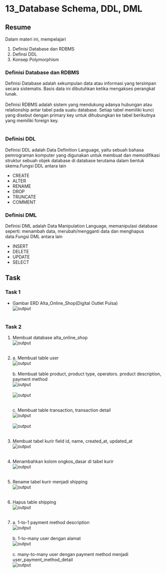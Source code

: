 # 13_Database Schema, DDL, DML

## Resume

Dalam materi ini, mempelajari <br />

1. Definisi Database dan RDBMS<br />
2. Definsi DDL <br />
3. Konsep Polymorphism <br />

### Definisi Database dan RDBMS

Definisi Database adalah sekumpulan data atau informasi yang tersimpan secara sistematis. Basis data ini dibutuhkan ketika mengakses perangkat lunak.<br />
<br />
Definisi RDBMS adalah sistem yang mendukung adanya hubungan atau relationship antar tabel pada suatu database. Setiap tabel memiliki kunci yang disebut dengan primary key untuk dihubungkan ke tabel berikutnya yang memiliki foreign key.<br /><br />

### Definisi DDL

Definisi DDL adalah Data Definition Language, yaitu sebuah bahasa pemrograman komputer yang digunakan untuk membuat dan memodifikasi struktur sebuah objek database di database terutama dalam bentuk skema.Fungsi DDL antara lain <br />

- CREATE
- ALTER
- RENAME
- DROP
- TRUNCATE
- COMMENT

### Definisi DML

Definisi DML adalah Data Manipulation Language, memanipulasi database seperti: menambah data, merubah/mengganti data dan menghapus data.Fungsi DML antara lain <br />

- INSERT
- DELETE
- UPDATE
- SELECT

## Task

### Task 1

- Gambar ERD Alta_Online_Shop(Digital Outlet Pulsa)<br />
  ![output](https://github.com/hafidzencis/java_muhammad-hafidz-febriansyah/blob/master/13_SCHEMA%2CDML%2CDDL/screenshot/no1erd.png)<br /><br />

### Task 2

1. Membuat database alta_online_shop <br />
   ![output](https://github.com/hafidzencis/java_muhammad-hafidz-febriansyah/blob/master/13_SCHEMA%2CDML%2CDDL/screenshot/1.JPG)<br /><br />

2. a. Membuat table user <br />
   ![output](https://github.com/hafidzencis/java_muhammad-hafidz-febriansyah/blob/master/13_SCHEMA%2CDML%2CDDL/screenshot/2-a.JPG)<br /><br />
   b. Membuat table product, product type, operators. product description, payment method <br />
   ![output](https://github.com/hafidzencis/java_muhammad-hafidz-febriansyah/blob/master/13_SCHEMA%2CDML%2CDDL/screenshot/2-b.JPG)<br /><br />
   ![output](https://github.com/hafidzencis/java_muhammad-hafidz-febriansyah/blob/master/13_SCHEMA%2CDML%2CDDL/screenshot/2-c.JPG)<br /><br />

   c. Membuat table transaction, transaction detail <br />
   ![output]()<br /><br />
   ![output](https://github.com/hafidzencis/java_muhammad-hafidz-febriansyah/blob/master/13_SCHEMA%2CDML%2CDDL/screenshot/2-b2.JPG)<br /><br />

3. Membuat tabel kurir field id, name, created_at, updated_at<br />
   ![output](https://github.com/hafidzencis/java_muhammad-hafidz-febriansyah/blob/master/13_SCHEMA%2CDML%2CDDL/screenshot/3dan%204.JPG)<br /><br />

4. Menambahkan kolom ongkos_dasar di tabel kurir<br />
   ![output](https://github.com/hafidzencis/java_muhammad-hafidz-febriansyah/blob/master/13_SCHEMA%2CDML%2CDDL/screenshot/3dan%204.JPG)<br /><br />
5. Rename tabel kurir menjadi shipping<br />
   ![output](https://github.com/hafidzencis/java_muhammad-hafidz-febriansyah/blob/master/13_SCHEMA%2CDML%2CDDL/screenshot/5.JPG)<br /><br />
6. Hapus table shipping<br />
   ![output](https://github.com/hafidzencis/java_muhammad-hafidz-febriansyah/blob/master/13_SCHEMA%2CDML%2CDDL/screenshot/6.JPG)<br /><br />
7. a. 1-to-1 payment method description<br />
   ![output]()<br /><br />
   b. 1-to-many user dengan alamat<br />
   ![output]()<br /><br />
   c. many-to-many user dengan payment method menjadi user_payment_method_detail<br />
   ![output]()<br /><br />
